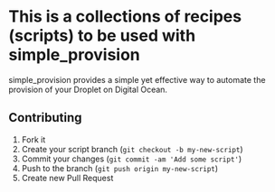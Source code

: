 # This is a collections of recipes (scripts) to be used with simple_provision

simple_provision provides a simple yet effective way to
automate the provision of your Droplet on Digital Ocean.

## Contributing

1. Fork it
2. Create your script branch (`git checkout -b my-new-script`)
3. Commit your changes (`git commit -am 'Add some script'`)
4. Push to the branch (`git push origin my-new-script`)
5. Create new Pull Request
